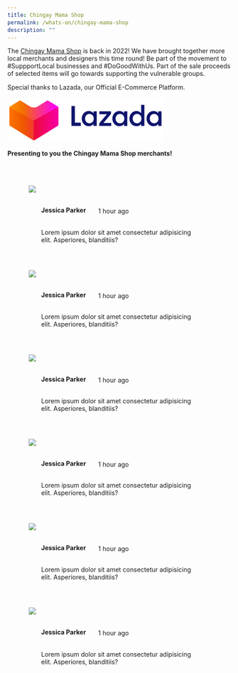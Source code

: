 ```yaml
---
title: Chingay Mama Shop
permalink: /whats-on/chingay-mama-shop
description: ""
---
```

The [Chingay Mama Shop](https://pages.lazada.sg/wow/gcp/route/lazada/sg/upr_1000345_lazada/channel/sg/upr-router/sg?hybrid=1&amp;data_prefetch=true&amp;prefetch_replace=1&amp;at_iframe=1&amp;wh_pid=/lazada/channel/sg/chingay2022/chingaymamashop2022) is back in 2022!  We have brought together more local merchants and designers this time round! Be part of the movement to #SuppportLocal businesses and #DoGoodWithUs.  Part of the sale proceeds of selected items will go towards supporting the vulnerable groups. 

Special thanks to Lazada, our Official E-Commerce Platform. 

<img style="width:350px" alt="lazada" src="/images/lazada.png">

**Presenting to you the Chingay Mama Shop merchants!**

<ul style="display: grid; grid-template-columns: repeat(auto-fit, minmax(300px, 1fr)); gap: 2rem; margin: 4rem 5vw; padding: 0; list-style-type: none;">
	<li>
		<a style="position: relative; display: block; height: 100%;  overflow: hidden; text-decoration: none;" href="#">
			<img style="width: 100%; height: auto;" src="https://i.imgur.com/oYiTqum.jpg">
			<div style="position: relative; display: flex; align-items: center; gap: 2em; padding: 2em;">
            <h3 style="font-size: 1em; margin: 0 0 .3em;">Jessica Parker</h3>            
            <span>1 hour ago</span>
          </div>
			<p style="padding: 0 2em 2em;margin: 0; overflow: hidden;">Lorem ipsum dolor sit amet consectetur adipisicing elit. Asperiores, blanditiis?</p>
		</a>
	</li>
	<li>
		<a style="position: relative; display: block; height: 100%;  overflow: hidden; text-decoration: none;" href="#">
			<img style="width: 100%; height: auto;" src="https://i.imgur.com/oYiTqum.jpg">
			<div style="position: relative; display: flex; align-items: center; gap: 2em; padding: 2em;">
            <h3 style="font-size: 1em; margin: 0 0 .3em;">Jessica Parker</h3>            
            <span>1 hour ago</span>
          </div>
			<p style="padding: 0 2em 2em;margin: 0; overflow: hidden;">Lorem ipsum dolor sit amet consectetur adipisicing elit. Asperiores, blanditiis?</p>
		</a>
	</li>
	<li>
		<a style="position: relative; display: block; height: 100%;  overflow: hidden; text-decoration: none;" href="#">
			<img style="width: 100%; height: auto;" src="https://i.imgur.com/oYiTqum.jpg">
			<div style="position: relative; display: flex; align-items: center; gap: 2em; padding: 2em;">
            <h3 style="font-size: 1em; margin: 0 0 .3em;">Jessica Parker</h3>            
            <span>1 hour ago</span>
          </div>
			<p style="padding: 0 2em 2em;margin: 0; overflow: hidden;">Lorem ipsum dolor sit amet consectetur adipisicing elit. Asperiores, blanditiis?</p>
		</a>
	</li>
	<li>
		<a style="position: relative; display: block; height: 100%;  overflow: hidden; text-decoration: none;" href="#">
			<img style="width: 100%; height: auto;" src="https://i.imgur.com/oYiTqum.jpg">
			<div style="position: relative; display: flex; align-items: center; gap: 2em; padding: 2em;">
            <h3 style="font-size: 1em; margin: 0 0 .3em;">Jessica Parker</h3>            
            <span>1 hour ago</span>
          </div>
			<p style="padding: 0 2em 2em;margin: 0; overflow: hidden;">Lorem ipsum dolor sit amet consectetur adipisicing elit. Asperiores, blanditiis?</p>
		</a>
	</li>
	<li>
		<a style="position: relative; display: block; height: 100%;  overflow: hidden; text-decoration: none;" href="#">
			<img style="width: 100%; height: auto;" src="https://i.imgur.com/oYiTqum.jpg">
			<div style="position: relative; display: flex; align-items: center; gap: 2em; padding: 2em;">
            <h3 style="font-size: 1em; margin: 0 0 .3em;">Jessica Parker</h3>            
            <span>1 hour ago</span>
          </div>
			<p style="padding: 0 2em 2em;margin: 0; overflow: hidden;">Lorem ipsum dolor sit amet consectetur adipisicing elit. Asperiores, blanditiis?</p>
		</a>
	</li>
	<li>
		<a style="position: relative; display: block; height: 100%;  overflow: hidden; text-decoration: none;" href="#">
			<img style="width: 100%; height: auto;" src="https://i.imgur.com/oYiTqum.jpg">
			<div style="position: relative; display: flex; align-items: center; gap: 2em; padding: 2em;">
            <h3 style="font-size: 1em; margin: 0 0 .3em;">Jessica Parker</h3>            
            <span>1 hour ago</span>
          </div>
			<p style="padding: 0 2em 2em;margin: 0; overflow: hidden;">Lorem ipsum dolor sit amet consectetur adipisicing elit. Asperiores, blanditiis?</p>
		</a>
	</li>
</ul>